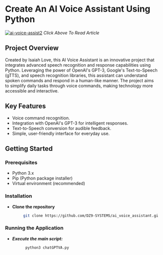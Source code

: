 # Create An AI Voice Assistant Using Python
[![ai-voice-assist2](https://github.com/DZ9-SYSTEMS/ai_voice_assistant/assets/77218260/7721122f-bc16-44b2-8587-8b1534688c58)](https://medium.com/@isaiahlove085/create-an-ai-voice-assistant-a95a9a2e79a9)
*Click Above To Read Article*

## Project Overview
Created by Isaiah Love, this AI Voice Assistant is an innovative project that integrates advanced speech recognition and response capabilities using Python. Leveraging the power of OpenAI's GPT-3, Google's Text-to-Speech (gTTS), and speech recognition libraries, this assistant can understand spoken commands and respond in a human-like manner. The project aims to simplify daily tasks through voice commands, making technology more accessible and interactive.

## Key Features
- Voice command recognition.
- Integration with OpenAI's GPT-3 for intelligent responses.
- Text-to-Speech conversion for audible feedback.
- Simple, user-friendly interface for everyday use.

## Getting Started

### Prerequisites
- Python 3.x
- Pip (Python package installer)
- Virtual environment (recommended)

### Installation

- **Clone the repository**
   ```bash
        git clone https://github.com/DZ9-SYSTEMS/ai_voice_assistant.git

###  Running the Application
- ***Execute the main script:***
  ```bash
        python3 chatGPTVA.py
